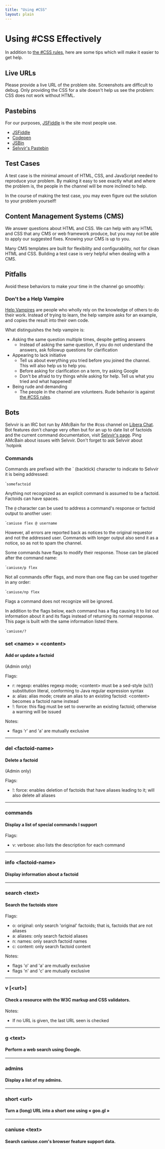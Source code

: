 ```yaml
---
title: "Using #CSS"
layout: plain
---
```


# Using #CSS Effectively

In addition to [the #CSS rules](/rules), here are some tips which will
make it easier to get help.

## Live URLs

Please provide a live URL of the problem site. Screenshots are difficult
to debug. Only providing the CSS for a site doesn't help us see the
problem: CSS does not work without HTML.

## Pastebins

For our purposes, [JSFiddle](http://jsfiddle.net) is the site most
people use.

* [JSFiddle](http://jsfiddle.net)
* [Codepen](http://codepen.io)
* [JSBin](http://jsbin.com)
* [Selvvir's Pastebin](http://paste.asmcbain.net)

## Test Cases

A test case is the minimal amount of HTML, CSS, and JavaScript needed to
reproduce your problem. By making it easy to see exactly what and where
the problem is, the people in the channel will be more inclined to help.

In the course of making the test case, you may even figure out the
solution to your problem yourself!

## Content Management Systems (CMS)

We answer questions about HTML and CSS. We can help with any HTML and
CSS that any CMS or web framework produce, but you may not be able to
apply our suggested fixes. Knowing your CMS is up to you.

Many CMS templates are built for flexibility and configurability, not
for clean HTML and CSS. Building a test case is very helpful when
dealing with a CMS.

## Pitfalls

Avoid these behaviors to make your time in the channel go smoothly:

### Don't be a Help Vampire

[Help Vampires](http://slash7.com/2006/12/22/vampires/) are people who
wholly rely on the knowledge of others to do their work. Instead of
trying to learn, the help vampire asks for an example, and copies the
result into their own code.

What distinguishes the help vampire is:

* Asking the same question multiple times, despite getting answers
    * Instead of asking the same question, if you do not understand the
      answers, ask followup questions for clarification
* Appearing to lack initiative
    * Tell us about everything you tried before you joined the channel.
      This will also help us to help you.
    * Before asking for clarification on a term, try asking Google
    * Don't be afraid to try things while asking for help. Tell us what
      you tried and what happened!
* Being rude and demanding
    * The people in the channel are volunteers. Rude behavior is against
      [the #CSS rules](/rules).

## Bots

Selvvir is an IRC bot run by AMcBain for the #css channel on
[Libera Chat](https://libera.chat). Bot features don't change very often but for
an up to date list of factoids and the current command documentation, visit
[Selvvir's page](https://selvvir.asmcbain.net). Ping AMcBain about issues with
Selvvir. Don't forget to ask Selvvir about `hotpink

### Commands

Commands are prefixed with the \` (backtick) character to indicate to
Selvvir it is being addressed:

\``somefactoid`

Anything not recognized as an explicit command is assumed to be a
factoid. Factoids can have spaces.

The `@` character can be used to address a command's response or factoid
output to another user:

\``caniuse flex @ username`

However, all errors are reported back as notices to the original
requestor and not the addressed user. Commands with longer output also
send it as a notice, so as not to spam the channel.

Some commands have flags to modify their response. Those can be placed
after the command name:

\``caniuse/p flex`

Not all commands offer flags, and more than one flag can be used
together in any order:

\``caniuse/np flex`

Flags a command does not recognize will be ignored.

In addition to the flags below, each command has a flag causing it to
list out information about it and its flags instead of returning its
normal response. This page is built with the same information listed
there.

\``caniuse/?`

### set &lt;name> = &lt;content>

#### Add or update a factoid

(Admin only)

Flags:

* r: regexp: enables regexp mode; &lt;content> must be a sed-style (s///) substitution literal, conforming to Java regular expression syntax
* a: alias: alias mode; create an alias to an existing factoid: &lt;content> becomes a factoid name instead
* !: force: this flag must be set to overwrite an existing factoid; otherwise a warning will be issued

Notes:

* flags 'r' and 'a' are mutually exclusive

---

### del &lt;factoid-name>
#### Delete a factoid

(Admin only)

Flags:

* !: force: enables deletion of factoids that have aliases leading to it; will also delete all aliases

---

### commands
#### Display a list of special commands I support

Flags:

* v: verbose: also lists the description for each command

---

### info &lt;factoid-name>
#### Display information about a factoid

---

### search &lt;text>
#### Search the factoids store

Flags:

* o: original: only search 'original' factoids; that is, factoids that are not aliases
* a: aliases: only search factoid aliases
* n: names: only search factoid names
* c: content: only search factoid content

Notes:

* flags 'o' and 'a' are mutually exclusive
* flags 'n' and 'c' are mutually exclusive

---

### v [&lt;url>]
#### Check a resource with the W3C markup and CSS validators.

Notes:

* If no URL is given, the last URL seen is checked

---

### g &lt;text>
#### Perform a web search using Google.

---

### admins
#### Display a list of my admins.

---

### short &lt;url>
#### Turn a (long) URL into a short one using « goo.gl »

---

### caniuse &lt;text>
#### Search caniuse.com's browser feature support data.
